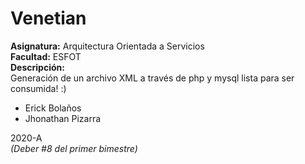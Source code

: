# Venetian
**Asignatura:** Arquitectura Orientada a Servicios\
**Facultad:** ESFOT\
**Descripción:**\
 Generación de un archivo XML a través de php y mysql lista para ser consumida! :) 
* Erick Bolaños
* Jhonathan Pizarra

2020-A\
*(Deber #8 del primer bimestre)*
